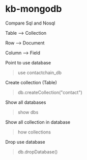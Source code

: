 # kb-mongodb

Compare Sql and Nosql

Table --> Collection

Row --> Document

Column --> Field


Point to use database

> use contactchain_db

Create collection (Table)

> db.createCollection("contact")

Show all databases

> show dbs

Show all collection in database

> how collections

Drop use database

> db.dropDatabase()


